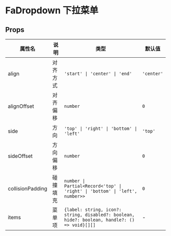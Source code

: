 # FaDropdown 下拉菜单

## Props

| 属性名           | 说明     | 类型                                                                                          | 默认值     |
| ---------------- | -------- | --------------------------------------------------------------------------------------------- | ---------- |
| align            | 对齐方式 | `'start' \| 'center' \| 'end'`                                                                | `'center'` |
| alignOffset      | 对齐偏移 | `number`                                                                                      | `0`        |
| side             | 方向     | `'top' \| 'right' \| 'bottom' \| 'left'`                                                      | `'top'`    |
| sideOffset       | 方向偏移 | `number`                                                                                      | `0`        |
| collisionPadding | 碰撞填充 | `number \| Partial<Record<'top' \| 'right' \| 'bottom' \| 'left', number>>`                   | `0`        |
| items            | 菜单项   | `{label: string, icon?: string, disabled?: boolean, hide?: boolean, handle?: () => void}[][]` | -          |

